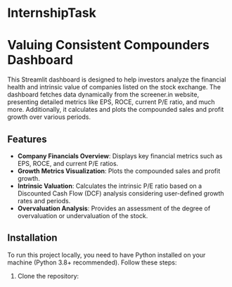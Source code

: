 # InternshipTask
# Valuing Consistent Compounders Dashboard

This Streamlit dashboard is designed to help investors analyze the financial health and intrinsic value of companies listed on the stock exchange. The dashboard fetches data dynamically from the screener.in website, presenting detailed metrics like EPS, ROCE, current P/E ratio, and much more. Additionally, it calculates and plots the compounded sales and profit growth over various periods.

## Features

- **Company Financials Overview**: Displays key financial metrics such as EPS, ROCE, and current P/E ratios.
- **Growth Metrics Visualization**: Plots the compounded sales and profit growth.
- **Intrinsic Valuation**: Calculates the intrinsic P/E ratio based on a Discounted Cash Flow (DCF) analysis considering user-defined growth rates and periods.
- **Overvaluation Analysis**: Provides an assessment of the degree of overvaluation or undervaluation of the stock.

## Installation

To run this project locally, you need to have Python installed on your machine (Python 3.8+ recommended). Follow these steps:

1. Clone the repository:
   ```bash
  
